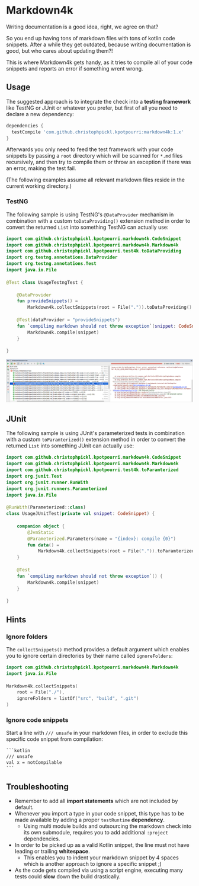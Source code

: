 # Markdown4k

Writing documentation is a good idea, right, we agree on that?

So you end up having tons of markdown files with tons of kotlin code snippets.
After a while they get outdated, because writing documentation is good, but who cares about updating them?!

This is where Markdown4k gets handy, as it tries to compile all of your code snippets and reports an error if something wrent wrong. 

## Usage

The suggested approach is to integrate the check into a **testing framework** like TestNG or JUnit or whatever you prefer,
but first of all you need to declare a new dependency:

```groovy
dependencies {
  testCompile 'com.github.christophpickl.kpotpourri:markdown4k:1.x'
}
```

Afterwards you only need to feed the test framework with your code snippets by passing a `root` directory which will be scanned for `*.md` files recursively,
and then try to compile them or throw an exception if there was an error, making the test fail.

(The following examples assume all relevant markdown files reside in the current working directory.)

### TestNG

The following sample is using TestNG's `@DataProvider` mechanism in combination with a custom `toDataProviding()` 
extension method in order to convert the returned `List` into something TestNG can actually use:

```kotlin
import com.github.christophpickl.kpotpourri.markdown4k.CodeSnippet
import com.github.christophpickl.kpotpourri.markdown4k.Markdown4k
import com.github.christophpickl.kpotpourri.test4k.toDataProviding
import org.testng.annotations.DataProvider
import org.testng.annotations.Test
import java.io.File

@Test class UsageTestngTest {

    @DataProvider
    fun provideSnippets() = 
        Markdown4k.collectSnippets(root = File(".")).toDataProviding()

    @Test(dataProvider = "provideSnippets")
    fun `compiling markdown should not throw exception`(snippet: CodeSnippet) {
        Markdown4k.compile(snippet)
    }

}
```

![IntelliJ Screenshot using TestNG](https://github.com/christophpickl/kpotpourri/raw/master/doc/images/markdown4k-screenshot_intellij_run.png)

## JUnit

The following sample is using JUnit's parameterized tests in combination with a custom `toParamterized()` 
extension method in order to convert the returned `List` into something JUnit can actually use:

```kotlin
import com.github.christophpickl.kpotpourri.markdown4k.CodeSnippet
import com.github.christophpickl.kpotpourri.markdown4k.Markdown4k
import com.github.christophpickl.kpotpourri.test4k.toParamterized
import org.junit.Test
import org.junit.runner.RunWith
import org.junit.runners.Parameterized
import java.io.File

@RunWith(Parameterized::class)
class UsageJUnitTest(private val snippet: CodeSnippet) {

    companion object {
        @JvmStatic
        @Parameterized.Parameters(name = "{index}: compile {0}")
        fun data() =
            Markdown4k.collectSnippets(root = File(".")).toParamterized()
    }

    @Test
    fun `compiling markdown should not throw exception`() {
        Markdown4k.compile(snippet)
    }

}
```

## Hints

### Ignore folders

The `collectSnippets()` method provides a default argument which enables you to ignore certain directories by their name called `ignoreFolders`:

```kotlin
import com.github.christophpickl.kpotpourri.markdown4k.Markdown4k
import java.io.File

Markdown4k.collectSnippets(
    root = File("./"),
    ignoreFolders = listOf("src", "build", ".git")
)
```
    
### Ignore code snippets

Start a line with `/// unsafe` in your markdown files, in order to exclude this specific code snippet from compilation:

    ```kotlin
    /// unsafe
    val x = notCompilable
    ```

## Troubleshooting

* Remember to add all **import statements** which are not included by default.
* Whenever you import a type in your code snippet, this type has to be made available by adding a proper `testRuntime` **dependency**.
    * Using multi module builds and outsourcing the markdown check into its own submodule, requires you to add additional `:project` dependencies.
* In order to be picked up as a valid Kotlin snippet, the line must not have leading or trailing **whitespace**.
    * This enables you to indent your markdown snippet by 4 spaces which is another approach to ignore a specific snippet ;)
* As the code gets compiled via using a script engine, executing many tests could **slow**  down the build drastically.
